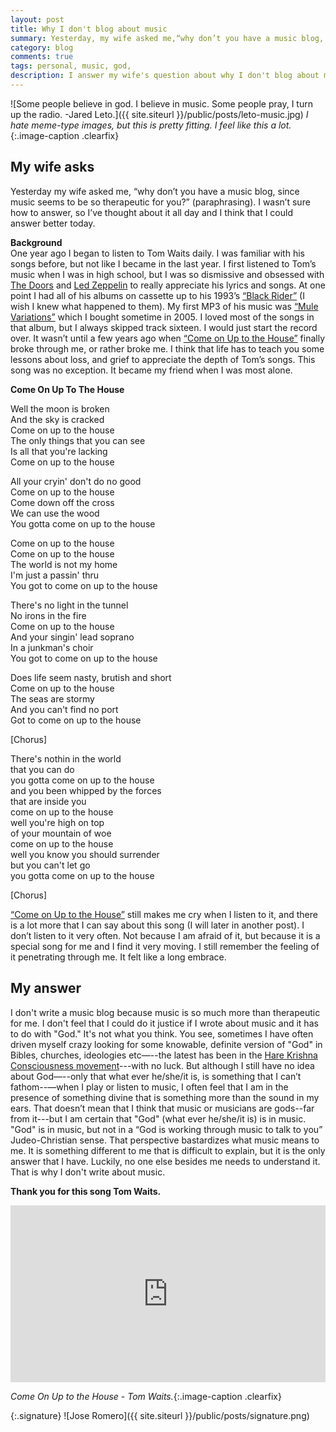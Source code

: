 ```yaml
---
layout: post
title: Why I don't blog about music
summary: Yesterday, my wife asked me,“why don’t you have a music blog, since music seems to be so therapeutic for you?”
category: blog
comments: true
tags: personal, music, god,
description: I answer my wife's question about why I don't blog about music.
---
```


![Some people believe in god. I believe in music. Some people pray, I turn up the radio. -Jared Leto.]({{ site.siteurl }}/public/posts/leto-music.jpg)
*I hate meme-type images, but this is pretty fitting. I feel like this a lot.*{:.image-caption .clearfix}

## My wife asks
Yesterday my wife asked me, “why don’t you have a music blog, since music seems to be so therapeutic for you?” (paraphrasing). I wasn’t sure how to answer, so I’ve thought about it all day and I think that I could answer better today.

**Background**  
One year ago I began to listen to Tom Waits daily. I was familiar with his songs before, but not like I became in the last year. I first listened to Tom’s music when I was in high school, but I was so dismissive and obsessed with [The Doors](https://youtu.be/AYCB80WcaSI) and [Led Zeppelin](https://youtu.be/RlNhD0oS5pk) to really appreciate his lyrics and songs. At one point I had all of his albums on cassette up to his 1993’s [“Black Rider”](https://youtu.be/epxgkNouwrU) (I wish I knew what happened to them).  My first MP3 of his music was [“Mule Variations”](https://youtu.be/c_OkcVLBB9A) which I bought sometime in 2005. I loved most of the songs in that album, but I always skipped track sixteen. I would just start the record over. It wasn’t until a few years ago when [“Come on Up to the House”](https://youtu.be/c_OkcVLBB9A?t=1h6m10s) finally broke through me, or rather broke me. I think that life has to teach you some lessons about loss, and grief to appreciate the depth of Tom’s songs. This song was no exception. It became my friend when I was most alone.

**Come On Up To The House**

Well the moon is broken  
And the sky is cracked  
Come on up to the house  
The only things that you can see  
Is all that you're lacking  
Come on up to the house  

All your cryin' don't do no good  
Come on up to the house  
Come down off the cross  
We can use the wood  
You gotta come on up to the house  

Come on up to the house  
Come on up to the house  
The world is not my home  
I'm just a passin' thru  
You got to come on up to the house  

There's no light in the tunnel  
No irons in the fire  
Come on up to the house  
And your singin' lead soprano  
In a junkman's choir  
You got to come on up to the house  

Does life seem nasty, brutish and short  
Come on up to the house  
The seas are stormy  
And you can't find no port  
Got to come on up to the house  

[Chorus]

There's nothin in the world  
that you can do  
you gotta come on up to the house  
and you been whipped by the forces  
that are inside you  
come on up to the house  
well you're high on top  
of your mountain of woe  
come on up to the house  
well you know you should surrender  
but you can't let go  
you gotta come on up to the house  

[Chorus]

[“Come on Up to the House”](https://youtu.be/c_OkcVLBB9A?t=1h6m10s) still makes me cry when I listen to it, and there is a lot more that I can say about this song (I will later in another post). I don’t listen to it very often. Not because I am afraid of it, but because it is a special song for me and I find it very moving. I still remember the feeling of it penetrating through me. It felt like a long embrace.

## My answer
I don't write a music blog because music is so much more than therapeutic for me. I don't feel that I could do it justice if I wrote about music and it has to do with "God." It's not what you think. You see, sometimes I have often driven myself crazy looking for some knowable, definite version of "God" in Bibles, churches, ideologies etc—--the latest has been in the [Hare Krishna Consciousness movement](https://en.wikipedia.org/wiki/International_Society_for_Krishna_Consciousness)---with no luck. But although I still have no idea about God—--only that what ever he/she/it is, is something that I can’t fathom--—when I play or listen to music, I often feel that I am in the presence of something divine that is something more than the sound in my ears. That doesn’t mean that I think that music or musicians are gods--far from it---but I am certain that "God" (what ever he/she/it is) is in music. "God" is in music, but not in a “God is working through music to talk to you” Judeo-Christian sense. That perspective bastardizes what music means to me. It is something different to me that is difficult to explain, but it is the only answer that I have. Luckily, no one else besides me needs to understand it. That is why I don't write about music.

**Thank you for this song Tom Waits.**
 <style>.embed-container { position: relative; padding-bottom: 56.25%; height: 0; overflow: hidden; max-width: 100%; } .embed-container iframe, .embed-container object, .embed-container embed { position: absolute; top: 0; left: 0; width: 100%; height: 100%; }</style>
<div class='embed-container'><iframe src='https://www.youtube.com/embed/hUE-ic_Q0g4?rel=0&amp;showinfo=0' frameborder='0' allowfullscreen></iframe></div>

*Come On Up to the House - Tom Waits.*{:.image-caption .clearfix}

{:.signature}
![Jose Romero]({{ site.siteurl }}/public/posts/signature.png)

